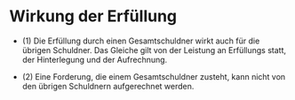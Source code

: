 # Wirkung der Erfüllung

- (1) Die Erfüllung durch einen Gesamtschuldner wirkt auch für die übrigen Schuldner. Das Gleiche gilt von der Leistung an Erfüllungs statt, der Hinterlegung und der Aufrechnung.

- (2) Eine Forderung, die einem Gesamtschuldner zusteht, kann nicht von den übrigen Schuldnern aufgerechnet werden.

